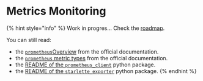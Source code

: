 # Metrics Monitoring



{% hint style="info" %}
Work in progres... Check the [roadmap](../roadmap.md).

You can still read:

* the [`prometheus`Overview](https://prometheus.io/docs/introduction/overview/) from the official documentation.
* the [`prometheus` metric types](https://prometheus.io/docs/concepts/metric_types/) from the official documentation.
* the [README of the `prometheus_client`](https://github.com/prometheus/client_pythonhttps://github.com/prometheus/client_python) python package.
* the [README of the `starlette_exporter`](https://github.com/stephenhillier/starlette_exporter) python package.
{% endhint %}

